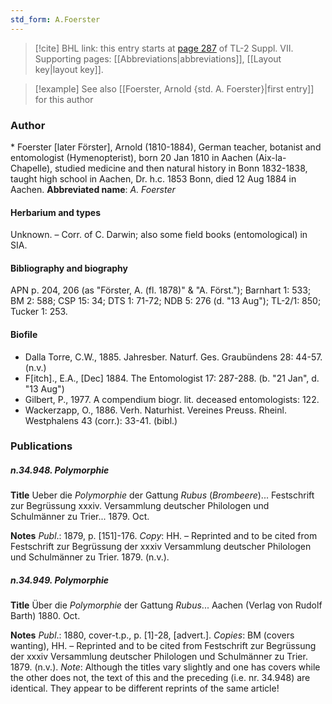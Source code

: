 ```yaml
---
std_form: A.Foerster
---
```


> [!cite] BHL link: this entry starts at [page 287](https://www.biodiversitylibrary.org/page/33259791) of TL-2 Suppl. VII.
> Supporting pages: [[Abbreviations|abbreviations]], [[Layout key|layout key]].

> [!example] See also [[Foerster, Arnold {std. A. Foerster}|first entry]] for this author

### Author

\* Foerster \[later Förster\], Arnold (1810-1884), German teacher, botanist and entomologist (Hymenopterist), born 20 Jan 1810 in Aachen (Aix-la-Chapelle), studied medicine and then natural history in Bonn 1832-1838, taught high school in Aachen, Dr. h.c. 1853 Bonn, died 12 Aug 1884 in Aachen. 
**Abbreviated name**: *A. Foerster*

#### Herbarium and types

Unknown. – Corr. of C. Darwin; also some field books (entomological) in SIA.

#### Bibliography and biography

APN p. 204, 206 (as "Förster, A. (fl. 1878)" & "A. Först."); Barnhart 1: 533; BM 2: 588; CSP 15: 34; DTS 1: 71-72; NDB 5: 276 (d. "13 Aug"); TL-2/1: 850; Tucker 1: 253.

#### Biofile

- Dalla Torre, C.W., 1885. Jahresber. Naturf. Ges. Graubündens 28: 44-57. (n.v.)
- F\[itch\]., E.A., \[Dec\] 1884. The Entomologist 17: 287-288. (b. "21 Jan", d. "13 Aug")
- Gilbert, P., 1977. A compendium biogr. lit. deceased entomologists: 122.
- Wackerzapp, O., 1886. Verh. Naturhist. Vereines Preuss. Rheinl. Westphalens 43 (corr.): 33-41. (bibl.)

### Publications

##### n.34.948. Polymorphie

**Title**
Ueber die *Polymorphie* der Gattung *Rubus* (*Brombeere*)... Festschrift zur Begrüssung xxxiv. Versammlung deutscher Philologen und Schulmänner zu Trier... 1879. Oct.

**Notes**
*Publ*.: 1879, p. \[151\]-176. *Copy*: HH. – Reprinted and to be cited from Festschrift zur Begrüssung der xxxiv Versammlung deutscher Philologen und Schulmänner zu Trier. 1879. (n.v.).

##### n.34.949. Polymorphie

**Title**
Über die *Polymorphie* der Gattung *Rubus*... Aachen (Verlag von Rudolf Barth) 1880. Oct.

**Notes**
*Publ*.: 1880, cover-t.p., p. \[1\]-28, \[advert.\]. *Copies*: BM (covers wanting), HH. – Reprinted and to be cited from Festschrift zur Begrüssung der xxxiv Versammlung deutscher Philologen und Schulmänner zu Trier. 1879. (n.v.).
*Note*: Although the titles vary slightly and one has covers while the other does not, the text of this and the preceding (i.e. nr. 34.948) are identical. They appear to be different reprints of the same article!

